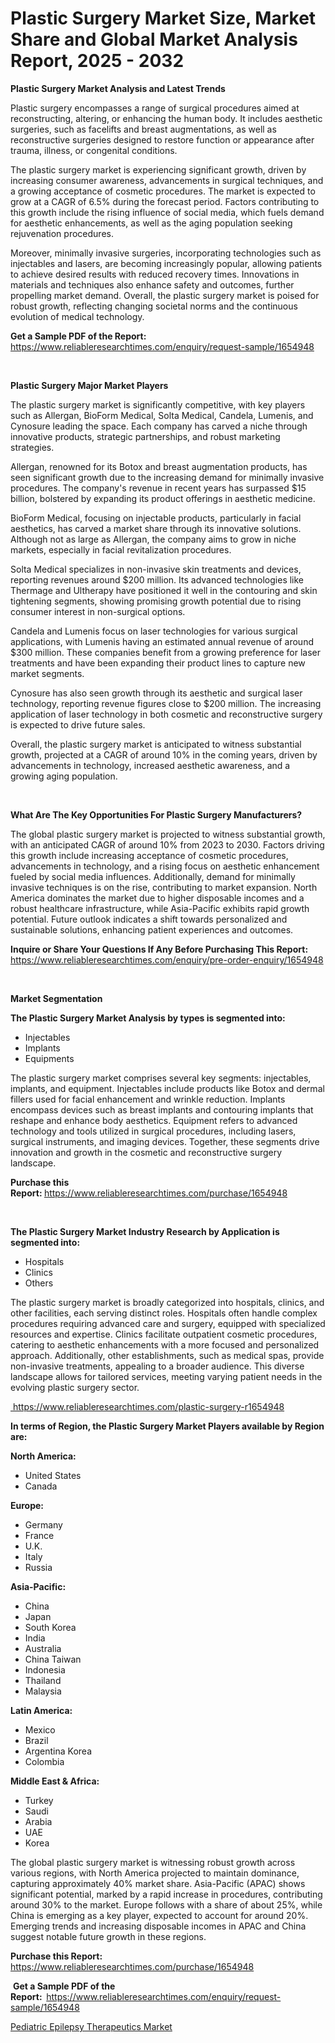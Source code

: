 <p><h1>Plastic Surgery Market Size, Market Share and Global Market Analysis Report, 2025 - 2032</h1></p><p><strong>Plastic Surgery Market Analysis and Latest Trends</strong></p>
<p><p>Plastic surgery encompasses a range of surgical procedures aimed at reconstructing, altering, or enhancing the human body. It includes aesthetic surgeries, such as facelifts and breast augmentations, as well as reconstructive surgeries designed to restore function or appearance after trauma, illness, or congenital conditions.</p><p>The plastic surgery market is experiencing significant growth, driven by increasing consumer awareness, advancements in surgical techniques, and a growing acceptance of cosmetic procedures. The market is expected to grow at a CAGR of 6.5% during the forecast period. Factors contributing to this growth include the rising influence of social media, which fuels demand for aesthetic enhancements, as well as the aging population seeking rejuvenation procedures. </p><p>Moreover, minimally invasive surgeries, incorporating technologies such as injectables and lasers, are becoming increasingly popular, allowing patients to achieve desired results with reduced recovery times. Innovations in materials and techniques also enhance safety and outcomes, further propelling market demand. Overall, the plastic surgery market is poised for robust growth, reflecting changing societal norms and the continuous evolution of medical technology.</p></p>
<p><strong>Get a Sample PDF of the Report:&nbsp;</strong> <a href="https://www.reliableresearchtimes.com/enquiry/request-sample/1654948?utm_campaign=3291&utm_medium=2&utm_source=Github&utm_content=ia&utm_term=06032025&utm_id=plastic-surgery">https://www.reliableresearchtimes.com/enquiry/request-sample/1654948</a></p>
<p>&nbsp;</p>
<p><strong>Plastic Surgery Major Market Players</strong></p>
<p><p>The plastic surgery market is significantly competitive, with key players such as Allergan, BioForm Medical, Solta Medical, Candela, Lumenis, and Cynosure leading the space. Each company has carved a niche through innovative products, strategic partnerships, and robust marketing strategies.</p><p>Allergan, renowned for its Botox and breast augmentation products, has seen significant growth due to the increasing demand for minimally invasive procedures. The company's revenue in recent years has surpassed $15 billion, bolstered by expanding its product offerings in aesthetic medicine.</p><p>BioForm Medical, focusing on injectable products, particularly in facial aesthetics, has carved a market share through its innovative solutions. Although not as large as Allergan, the company aims to grow in niche markets, especially in facial revitalization procedures.</p><p>Solta Medical specializes in non-invasive skin treatments and devices, reporting revenues around $200 million. Its advanced technologies like Thermage and Ultherapy have positioned it well in the contouring and skin tightening segments, showing promising growth potential due to rising consumer interest in non-surgical options.</p><p>Candela and Lumenis focus on laser technologies for various surgical applications, with Lumenis having an estimated annual revenue of around $300 million. These companies benefit from a growing preference for laser treatments and have been expanding their product lines to capture new market segments.</p><p>Cynosure has also seen growth through its aesthetic and surgical laser technology, reporting revenue figures close to $200 million. The increasing application of laser technology in both cosmetic and reconstructive surgery is expected to drive future sales.</p><p>Overall, the plastic surgery market is anticipated to witness substantial growth, projected at a CAGR of around 10% in the coming years, driven by advancements in technology, increased aesthetic awareness, and a growing aging population.</p></p>
<p>&nbsp;</p>
<p><strong>What Are The Key Opportunities For Plastic Surgery Manufacturers?</strong></p>
<p><p>The global plastic surgery market is projected to witness substantial growth, with an anticipated CAGR of around 10% from 2023 to 2030. Factors driving this growth include increasing acceptance of cosmetic procedures, advancements in technology, and a rising focus on aesthetic enhancement fueled by social media influences. Additionally, demand for minimally invasive techniques is on the rise, contributing to market expansion. North America dominates the market due to higher disposable incomes and a robust healthcare infrastructure, while Asia-Pacific exhibits rapid growth potential. Future outlook indicates a shift towards personalized and sustainable solutions, enhancing patient experiences and outcomes.</p></p>
<p><strong>Inquire or Share Your Questions If Any Before Purchasing This Report:</strong> <a href="https://www.reliableresearchtimes.com/enquiry/pre-order-enquiry/1654948?utm_campaign=3291&utm_medium=2&utm_source=Github&utm_content=ia&utm_term=06032025&utm_id=plastic-surgery">https://www.reliableresearchtimes.com/enquiry/pre-order-enquiry/1654948</a></p>
<p>&nbsp;</p>
<p><strong>Market Segmentation</strong></p>
<p><strong>The Plastic Surgery Market Analysis by types is segmented into:</strong></p>
<p><ul><li>Injectables</li><li>Implants</li><li>Equipments</li></ul></p>
<p><p>The plastic surgery market comprises several key segments: injectables, implants, and equipment. Injectables include products like Botox and dermal fillers used for facial enhancement and wrinkle reduction. Implants encompass devices such as breast implants and contouring implants that reshape and enhance body aesthetics. Equipment refers to advanced technology and tools utilized in surgical procedures, including lasers, surgical instruments, and imaging devices. Together, these segments drive innovation and growth in the cosmetic and reconstructive surgery landscape.</p></p>
<p><strong>Purchase this Report:&nbsp;</strong><a href="https://www.reliableresearchtimes.com/purchase/1654948?utm_campaign=3291&utm_medium=2&utm_source=Github&utm_content=ia&utm_term=06032025&utm_id=plastic-surgery">https://www.reliableresearchtimes.com/purchase/1654948</a></p>
<p>&nbsp;</p>
<p><strong>The Plastic Surgery Market Industry Research by Application is segmented into:</strong></p>
<p><ul><li>Hospitals</li><li>Clinics</li><li>Others</li></ul></p>
<p><p>The plastic surgery market is broadly categorized into hospitals, clinics, and other facilities, each serving distinct roles. Hospitals often handle complex procedures requiring advanced care and surgery, equipped with specialized resources and expertise. Clinics facilitate outpatient cosmetic procedures, catering to aesthetic enhancements with a more focused and personalized approach. Additionally, other establishments, such as medical spas, provide non-invasive treatments, appealing to a broader audience. This diverse landscape allows for tailored services, meeting varying patient needs in the evolving plastic surgery sector.</p></p>
<p><a href="https://www.reliableresearchtimes.com/plastic-surgery-r1654948?utm_campaign=3291&utm_medium=2&utm_source=Github&utm_content=ia&utm_term=06032025&utm_id=plastic-surgery">&nbsp;https://www.reliableresearchtimes.com/plastic-surgery-r1654948</a></p>
<p><strong>In terms of Region, the Plastic Surgery Market Players available by Region are:</strong></p>
<p>
    <p> <strong> North America: </strong>
        <ul>
            <li>United States</li>
            <li>Canada</li>
        </ul>
        </p> 
    <p> <strong> Europe: </strong>
        <ul>
            <li>Germany</li>
            <li>France</li>
            <li>U.K.</li>
            <li>Italy</li>
            <li>Russia</li>
        </ul>
        </p> 
    <p> <strong> Asia-Pacific: </strong>
        <ul>
            <li>China</li>
            <li>Japan</li>
            <li>South Korea</li>
            <li>India</li>
            <li>Australia</li>
            <li>China Taiwan</li>
            <li>Indonesia</li>
            <li>Thailand</li>
            <li>Malaysia</li>
        </ul>
        </p> 
    <p> <strong> Latin America: </strong>
        <ul>
            <li>Mexico</li>
            <li>Brazil</li>
            <li>Argentina Korea</li>
            <li>Colombia</li>
        </ul>
        </p> 
    <p> <strong> Middle East & Africa: </strong>
        <ul>
            <li>Turkey</li>
            <li>Saudi</li>
            <li>Arabia</li>
            <li>UAE</li>
            <li>Korea</li>
        </ul>
    </p>
    </p>
<p><p>The global plastic surgery market is witnessing robust growth across various regions, with North America projected to maintain dominance, capturing approximately 40% market share. Asia-Pacific (APAC) shows significant potential, marked by a rapid increase in procedures, contributing around 30% to the market. Europe follows with a share of about 25%, while China is emerging as a key player, expected to account for around 20%. Emerging trends and increasing disposable incomes in APAC and China suggest notable future growth in these regions.</p></p>
<p><strong>Purchase this Report: </strong><a href="https://www.reliableresearchtimes.com/purchase/1654948?utm_campaign=3291&utm_medium=2&utm_source=Github&utm_content=ia&utm_term=06032025&utm_id=plastic-surgery">https://www.reliableresearchtimes.com/purchase/1654948</a></p>
<p>&nbsp;<strong>Get a Sample PDF of the Report:&nbsp;&nbsp;</strong><a href="https://www.reliableresearchtimes.com/enquiry/request-sample/1654948?utm_campaign=3291&utm_medium=2&utm_source=Github&utm_content=ia&utm_term=06032025&utm_id=plastic-surgery">https://www.reliableresearchtimes.com/enquiry/request-sample/1654948</a></p>
<p><strong></strong></p>
<p><p><a href="https://github.com/daphnyvashdi/Market-Research-Report-List-1/blob/main/pediatric-epilepsy-therapeutics-market.md?utm_campaign=3291&utm_medium=2&utm_source=Github&utm_content=ia&utm_term=06032025&utm_id=plastic-surgery">Pediatric Epilepsy Therapeutics Market</a></p></p>